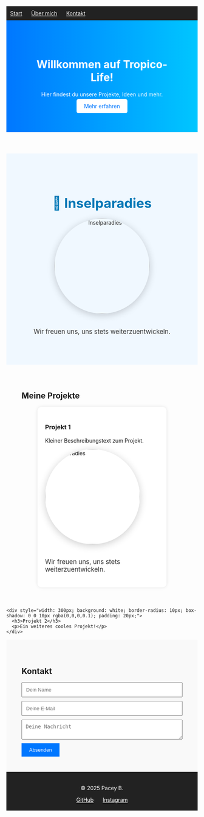 
<nav style="position: sticky; top: 0; background: #222; color: white; padding: 10px; z-index: 1000;">
  <a href="#start" style="margin-right: 20px; color: white;">Start</a>
  <a href="#über" style="margin-right: 20px; color: white;">Über mich</a>
  <a href="#kontakt" style="color: white;">Kontakt</a>
</nav>

<header style="padding: 60px; background: linear-gradient(to right, #0077ff, #00c6ff); color: white; text-align: center;">
  <h1>Willkommen auf Tropico-Life!</h1>
  <p>Hier findest du unsere Projekte, Ideen und mehr.</p>
  <a href="https://discord.gg/K92UxTUHfS" style="padding: 10px 20px; background: white; color: #0077ff; border-radius: 5px; text-decoration: none;">Mehr erfahren</a>
</header>

<section id="Inselparadies" style="padding: 60px 20px; text-align: center; background: #f0f8ff;">
  <h2 style="font-size: 2.5em; color: #0077b6; margin-bottom: 20px;">🌴 Inselparadies</h2>
  <img 
    src="https://www.wallprints.com/pim/pr/WP/9743560/Fototapete-Inselparadies_big01.jpg" 
    alt="Inselparadies" 
    style="width: 250px; height: 250px; object-fit: cover; border-radius: 50%; box-shadow: 0 4px 20px rgba(0,0,0,0.2); margin-bottom: 20px;">
  <p style="font-size: 1.2em; color: #333;">Wir freuen uns, uns stets weiterzuentwickeln.</p>
</section>


<section id="projekte" style="padding: 40px;">
  <h2>Meine Projekte</h2>
  <div style="display: flex; flex-wrap: wrap; gap: 20px; justify-content: center;">
    <div style="width: 300px; background: white; border-radius: 10px; box-shadow: 0 0 10px rgba(0,0,0,0.1); padding: 20px;">
      <h3>Projekt 1</h3>
      <p>Kleiner Beschreibungstext zum Projekt.</p>
  <img 
    src="https://www.wallprints.com/pim/pr/WP/9743560/Fototapete-Inselparadies_big01.jpg" 
    alt="Inselparadies" 
    style="width: 250px; height: 250px; object-fit: cover; border-radius: 50%; box-shadow: 0 4px 20px rgba(0,0,0,0.2); margin-bottom: 20px;">
  <p style="font-size: 1.2em; color: #333;">Wir freuen uns, uns stets weiterzuentwickeln.</p>
</section>

    <div style="width: 300px; background: white; border-radius: 10px; box-shadow: 0 0 10px rgba(0,0,0,0.1); padding: 20px;">
      <h3>Projekt 2</h3>
      <p>Ein weiteres cooles Projekt!</p>
    </div>
  </div>
</section>

<section id="kontakt" style="padding: 40px; background-color: #f9f9f9;">
  <h2>Kontakt</h2>
  <form action="https://formspree.io/f/xqapnaag" method="POST" style="max-width: 500px; margin: auto;">
    <input type="text" name="name" placeholder="Dein Name" required style="width: 100%; margin-bottom: 10px; padding: 10px;">
    <input type="email" name="email" placeholder="Deine E-Mail" required style="width: 100%; margin-bottom: 10px; padding: 10px;">
    <textarea name="nachricht" placeholder="Deine Nachricht" required style="width: 100%; margin-bottom: 10px; padding: 10px;"></textarea>
    <button type="submit" style="padding: 10px 20px; background-color: #0077ff; color: white; border: none; cursor: pointer;">Absenden</button>
  </form>
</section>

<footer style="text-align: center; padding: 20px; background: #222; color: white;">
  <p>© 2025 Pacey B.</p>
  <a href="https://github.com/Pacey1122" target="_blank" style="color: white; margin: 0 10px;">GitHub</a>
  <a href="https://instagram.com/z12.pacey" target="_blank" style="color: white; margin: 0 10px;">Instagram</a>
</footer>

<script>
  document.querySelectorAll('a[href^="#"]').forEach(anchor => {
    anchor.addEventListener('click', function (e) {
      e.preventDefault();
      const target = document.querySelector(this.getAttribute('href'));
      if (target) {
        target.scrollIntoView({ behavior: 'smooth' });
      }
    });
  });
</script>

